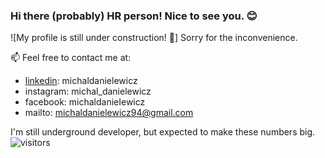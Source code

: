 ### Hi there (probably) HR person!  Nice to see you. 😊 
![My profile is still under construction! 🔧]
  Sorry for the inconvenience.

📫 Feel free to contact me at: 

- <a href="https://www.linkedin.com/in/michaldanielewicz/">linkedin</a>: michaldanielewicz
- instagram: michal_danielewicz
- facebook: michaldanieIewicz
- mailto: michaldanielewicz94@gmail.com

I'm still underground developer, but expected to make these numbers big.
![visitors](https://visitor-badge.glitch.me/badge?page_id=michaldanielewicz.visitor-badge)
